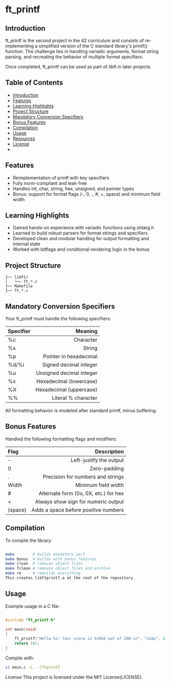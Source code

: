 # ft_printf

## Introduction
ft_printf is the second project in the 42 curriculum and consists of re-implementing a simplified version of the C standard library's printf() function. The challenge lies in handling variadic arguments, format string parsing, and recreating the behavior of multiple format specifiers.

Once completed, ft_printf can be used as part of libft in later projects.

## Table of Contents
- [Introduction](#introduction)
- [Features](#features)
- [Learning Highlights](#learning-highlights)
- [Project Structure](#project-structure)
- [Mandatory Conversion Specifiers](#mandatory-conversion-specifiers)
- [Bonus Features](#bonus-features)
- [Compilation](#compilation)
- [Usage](#usage)
- [Resources](#resources)
- [License](#license)
- 
## Features
- Reimplementation of printf with key specifiers
- Fully norm-compliant and leak-free
- Handles int, char, string, hex, unsigned, and pointer types
- Bonus: support for format flags (-, 0, ., #, +, space) and minimum field width

## Learning Highlights
- Gained hands-on experience with variadic functions using stdarg.h
- Learned to build robust parsers for format strings and specifiers
- Developed clean and modular handling for output formatting and internal state
- Worked with bitflags and conditional rendering logic in the bonus

## Project Structure
```
├── libft/
│   └── ft_*.c
├── Makefile
├── ft_*.c
```
## Mandatory Conversion Specifiers
Your ft_printf must handle the following specifiers:

| Specifier             | Meaning      |
|:-----------------|-----------------:|
|%c	 | Character|
|%s	| String|
|%p	| Pointer in hexadecimal|
|%d/%i	|Signed decimal integer|
|%u	|Unsigned decimal integer|
|%x	|Hexadecimal (lowercase)|
|%X	|Hexadecimal (uppercase)|
|%%	|Literal % character|

All formatting behavior is modeled after standard printf, minus buffering.

## Bonus Features
Handled the following formatting flags and modifiers:

| Flag             | Description      |
|:-----------------|-----------------:|
| -                |	Left-justify the output |
| 0                | 	Zero-padding     |
| .                | Precision for numbers and strings     |
| Width            | Minimum field width    |
| #                | Alternate form (0x, 0X, etc.) for hex    |
| +                | Always show sign for numeric output    |
| (space)          | Adds a space before positive numbers     |

## Compilation
To compile the library:

```bash

make        # builds mandatory part
make bonus  # builds with bonus features
make clean  # removes object files
make fclean # removes object files and archive
make re     # rebuilds everything
This creates libftprintf.a at the root of the repository.
```
## Usage
Example usage in a C file:

```c

#include "ft_printf.h"

int main(void)
{
    ft_printf("Hello %s! Your score is %+05d out of 100.\n", "João", 42);
    return (0);
}
```
Compile with:

```bash
cc main.c -L. -lftprintf
```
License
This project is licensed under the MIT License(LICENSE).
